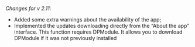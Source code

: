 _Changes for v 2.11_:
- Added some extra warnings about the availability of the app;
- Implemented the updates downloading directly from the “About the app” interface. This function requires DPModule. It allows you to download DPModule if it was not previously installed
